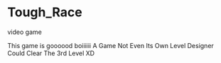 # Tough_Race
video game

This game is goooood boiiiiii
A Game Not Even Its Own Level Designer Could Clear The 3rd Level XD
